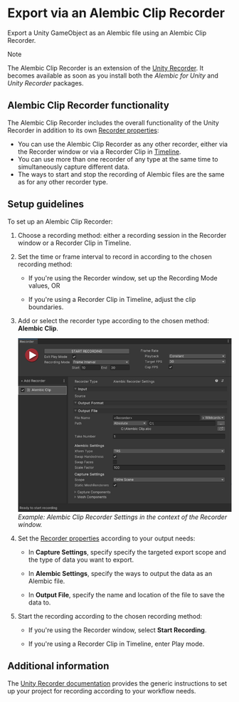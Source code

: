 # Export via an Alembic Clip Recorder

Export a Unity GameObject as an Alembic file using an Alembic Clip Recorder.

>[!NOTE]
>The Alembic Clip Recorder is an extension of the [Unity Recorder](https://docs.unity3d.com/Packages/com.unity.recorder@latest/index.html). It becomes available as soon as you install both the _Alembic for Unity_ and _Unity Recorder_ packages.

## Alembic Clip Recorder functionality

The Alembic Clip Recorder includes the overall functionality of the Unity Recorder in addition to its own [Recorder properties](ref_Recorder.md):

* You can use the Alembic Clip Recorder as any other recorder, either via the Recorder window or via a Recorder Clip in [Timeline](https://docs.unity3d.com/Packages/com.unity.timeline@latest/index.html).
* You can use more than one recorder of any type at the same time to simultaneously capture different data.
* The ways to start and stop the recording of Alembic files are the same as for any other recorder type.

## Setup guidelines

To set up an Alembic Clip Recorder:

1. Choose a recording method: either a recording session in the Recorder window or a Recorder Clip in Timeline.

2. Set the time or frame interval to record in according to the chosen recording method:

   * If you're using the Recorder window, set up the Recording Mode values, OR

   * If you're using a Recorder Clip in Timeline, adjust the clip boundaries.

2. Add or select the recorder type according to the chosen method: **Alembic Clip**.

   ![](images/alembic-recorder-window.png)<br />
   _Example: Alembic Clip Recorder Settings in the context of the Recorder window._

3. Set the [Recorder properties](ref_Recorder.md) according to your output needs:

   * In **Capture Settings**, specify specify the targeted export scope and the type of data you want to export.

   * In **Alembic Settings**, specify the ways to output the data as an Alembic file.

   * In **Output File**, specify the name and location of the file to save the data to.

4. Start the recording according to the chosen recording method:

   * If you're using the Recorder window, select **Start Recording**.

   * If you're using a Recorder Clip in Timeline, enter Play mode.

## Additional information

The [Unity Recorder documentation](https://docs.unity3d.com/Packages/com.unity.recorder@latest/index.html) provides the generic instructions to set up your project for recording according to your workflow needs.
